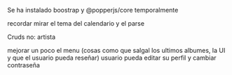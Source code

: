 Se ha instalado boostrap y @popperjs/core temporalmente

recordar mirar el tema del calendario y el parse



Cruds no:
artista


mejorar un poco el menu (cosas como que salgal los ultimos albumes, la UI y que el usuario pueda reseñar)
usuario pueda editar su perfil y cambiar contraseña